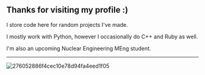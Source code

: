 **Thanks for visiting my profile :)**
------------------------------------------------------

I store code here for random projects I've made.

I mostly work with Python, however I occasionally do C++ and Ruby as well.

I'm also an upcoming Nuclear Engineering MEng student.

------------------------------------------------------


![276052886f4cec10e78d94fa4eed1f05](https://github.com/90shree/90shree/assets/163702108/8be7d8b8-57fb-45cc-b472-5d57ee051f25)

